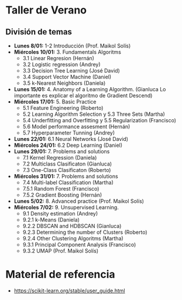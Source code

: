 # Taller de Verano

## División de temas

- **Lunes 8/01:** 1-2 Introducción (Prof. Maikol Solís)
- **Miércoles 10/01:** 3. Fundamentals Algoritms
    - 3.1 Linear Regresion (Hernán)
    - 3.2 Logistic regression (Andrey)
    - 3.3 Decision Tree Learning (José David)
    - 3.4 Support Vector Machine (Daniel)
    - 3.5 k-Nearest Neighbors (Daniela)
- **Lunes 15/01:** 4. Anatomy of a Learning Algorithm. (Gianluca Lo importante es explicar el algoritmo de Gradient Descend)
- **Miércoles 17/01:** 5. Basic Practice
    - 5.1 Feature Engineering (Roberto)
    - 5.2 Learning Algorithm Selection y 5.3 Three Sets (Martha)
    - 5.4 Underfitting and Overfitting y 5.5 Regularization (Francisco)
    - 5.6 Model performance assesment (Hernán)
    - 5.7 Hyperparameter Tunning (Andrey)
- **Lunes 22/01:** 6.1 Neural Networks (José David)
- **Miércoles 24/01:** 6.2 Deep Learning (Daniel)
- **Lunes 29/01:** 7. Problems and solutions
    - 7.1 Kernel Regression (Daniela)
    - 7.2 Multiclass Clasificaton (Gianluca)
    - 7.3 One-Class Clasificaton (Roberto)
- **Miércoles 31/01:** 7. Problems and solutions
    - 7.4 Multi-label Classification (Martha)
    - 7.5.1 Random Forest (Francisco)
    - 7.5.2 Gradient Boosting (Hernán)
- **Lunes 5/02:** 8. Advanced practice (Prof. Maikol Solís)
- **Miércoles 7/02:** 9. Unsupervised Learning.
    - 9.1 Density estimation (Andrey)
    - 9.2.1 k-Means (Daniela)
    - 9.2.2 DBSCAN and HDBSCAN (Gianluca)
    - 9.2.3 Determining the number of Clusters (Roberto)
    - 9.2.4 Other Clustering Algoritms (Martha)
    - 9.3.1 Principal Component Analysis (Francisco)
    - 9.3.2 UMAP (Prof. Maikol Solís)
  

# Material de referencia

- https://scikit-learn.org/stable/user_guide.html
